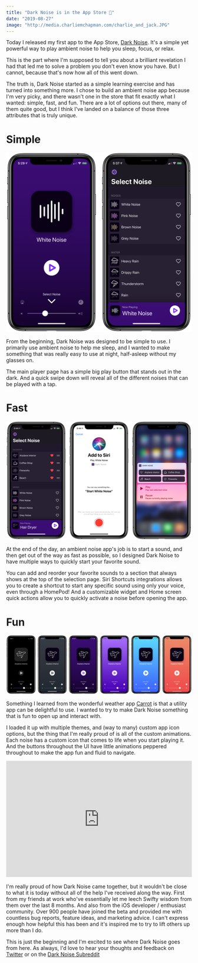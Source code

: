 ```yaml
---
title: "Dark Noise is in the App Store 🥳"
date: "2019-08-27"
image: "http://media.charliemchapman.com/charlie_and_jack.JPG"
---
```


Today I released my first app to the App Store, [Dark Noise](https://apps.apple.com/us/app/dark-noise/id1465439395).  It's a simple yet powerful way to play ambient noise to help you sleep, focus, or relax.

This is the part where I'm supposed to tell you about a brilliant revelation I had that led me to solve a problem you don't even know you have.  But I cannot, because that's now how all of this went down.

The truth is, Dark Noise started as a simple learning exercise and has turned into something more.  I chose to build an ambient noise app because I'm very picky, and there wasn't one in the store that fit exactly what I wanted: simple, fast, and fun.  There are a lot of options out there, many of them quite good, but I think I've landed on a balance of those three attributes that is truly unique.

# Simple

![Player and sound picker screenshots](./dark-noise-simple.png)

From the beginning, Dark Noise was designed to be simple to use.  I primarily use ambient noise to help me sleep, and I wanted to make something that was really easy to use at night, half-asleep without my glasses on.  

The main player page has a simple big play button that stands out in the dark. And a quick swipe down will reveal all of the different noises that can be played with a tap.

# Fast

![Favorites, Siri, and widget screenshots](./dark-noise-speed.png)

At the end of the day, an ambient noise app's job is to start a sound, and then get out of the way as fast as possible, so I designed Dark Noise to have multiple ways to quickly start your favorite sound.  

You can add and reorder your favorite sounds to a section that always shows at the top of the selection page.  Siri Shortcuts integrations allows you to create a shortcut to start any specific sound using only your voice, even through a HomePod!  And a customizable widget and Home screen quick actions allow you to quickly activate a noise before opening the app.

# Fun

![Dark Noise themes](./dark-noise-themes.png)

Something I learned from the wonderful weather app [Carrot](https://www.meetcarrot.com/weather/) is that a utility app can be delightful to use.  I wanted to try to make Dark Noise something that is fun to open up and interact with.

I loaded it up with multiple themes, and (way to many) custom app icon options, but the thing that I'm really proud of is all of the custom animations.  Each noise has a custom icon that comes to life when you start playing it.  And the buttons throughout the UI have little animations peppered throughout to make the app fun and fluid to navigate.

<div style="width: 100%;max-width: 560px;margin-left: auto;margin-right: auto;"><iframe style="width:100%" width="560" height="315" src="https://www.youtube.com/embed/Q7BDtu9CkAI" frameborder="0" allow="accelerometer; autoplay; encrypted-media; gyroscope; picture-in-picture" allowfullscreen></iframe></iframe></div>

I'm really proud of how Dark Noise came together, but it wouldn't be close to what it is today without all of the help I've received along the way.  First from my friends at work who've essentially let me leech Swifty wisdom from them over the last 8 months.  And also from the iOS developer / enthusiast community.  Over 900 people have joined the beta and provided me with countless bug reports, feature ideas, and marketing advice.  I can't express enough how helpful this has been and it's inspired me to try to lift others up more than I do.

This is just the beginning and I'm excited to see where Dark Noise goes from here.  As always, I'd love to hear your thoughts and feedback on [Twitter](https://twitter.com/DarkNoiseApp) or on the [Dark Noise Subreddit](https://www.reddit.com/r/DarkNoiseApp/)